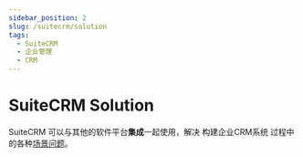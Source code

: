 ```yaml
---
sidebar_position: 2
slug: /suitecrm/solution
tags:
  - SuiteCRM
  - 企业管理
  - CRM
---
```


# SuiteCRM Solution

SuiteCRM 可以与其他的软件平台**集成**一起使用，解决 构建企业CRM系统 过程中的各种[场景问题](#)。

